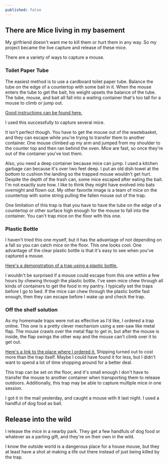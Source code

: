 ```yaml
---
published: false
---
```



## There are Mice living in my basement

My girlfriend doesn't want me to kill them or hurt them in any way. So my project became the live capture and release of these mice.

There are a variety of ways to capture a mouse. 

### Toilet Paper Tube

The easiest method is to use a cardboard toilet paper tube. Balance the tube on the edge of a countertop with some bait in it. When the mouse enters the tube to get the bait, his weight upsets the balance of the tube. The tube, mouse, and bait all fall into a waiting container that's too tall for a mouse to climb or jump out.

[Good instructions can be found here.](http://www.instructables.com/id/Simple--No-Kill--Mouse-Trap/?ALLSTEPS)

I used this successfully to capture several mice. 

It isn't perfect though. You have to get the mouse out of the wastebasket, and they can escape while you're trying to transfer them to another container. One mouse climbed up my arm and jumped from my shoulder to the counter top and then ran behind the oven. Mice are fast, so once they're out of the container you've lost them.

Also, you need a deep container because mice can jump. I used a kitchen garbage can because it's over two feet deep. I put an old dish towel at the bottom to cushion the landing so the trapped mouse wouldn't get hurt. Despite the depth of the trash can, some mice escaped after eating the bait. I'm not exactly sure how. I like to think they might have evolved into bats overnight and flown out. My other favorite image is a team of mice on the countertop with some string pulling the fallen mouse out of the trap.

One limitation of this trap is that you have to have the tube on the edge of a countertop or other surface high enough for the mouse to fall into the container. You can't trap mice on the floor with this one.

### Plastic Bottle

I haven't tried this one myself, but it has the advantage of not depending on a fall so you can catch mice on the floor. This one looks cool. One advantage of the clear plastic bottle is that it's easy to see when you've captured a mouse.

[Here's a demonstration of a trap using a plastic bottle.](https://www.youtube.com/watch?v=QDgAuVK1Br0)

I wouldn't be surprised if a mouse could escape from this one within a few hours by chewing through the plastic bottle. I've seen mice chew through all kinds of containers to get the food in my pantry. I typically set the traps before I go to bed. If the mice can chew through the plastic bottle fast enough, then they can escape before I wake up and check the trap.

### Off the shelf solution

As my homemade traps were not as effective as I'd like, I ordered a trap online. This one is a pretty clever mechanism using a see-saw like metal flap. The mouse crawls over the metal flap to get in, but after the mouse is inside, the flap swings the other way and the mouse can't climb over it to get out.

[Here's a link to the place where I ordered it.](https://www.youtube.com/watch?v=QDgAuVK1Br0) Shipping turned out to cost more than the trap itself. Maybe I could have found it for less, but I didn't want to spend a lot of time shopping around for a better deal.

This trap can be set on the floor, and it's small enough I don't have to transfer the mouse to another container when transporting  them to release outdoors. Additionally, this trap may be able to capture multiple mice in one session.

I got it in the mail yesterday, and caught a mouse with it last night. I used a handful of dog food as bait. 

## Release into the wild

I release the mice in a nearby park. They get a few handfuls of dog food or whatever as a parting gift, and they're on their own in the wild.

I know the outside world is a dangerous place for a house mouse, but they at least have a shot at making a life out there instead of just being killed by the trap.


